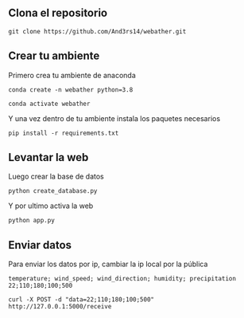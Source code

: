 ## Clona el repositorio
~~~
git clone https://github.com/And3rs14/webather.git
~~~

## Crear tu ambiente
Primero crea tu ambiente de anaconda

~~~
conda create -n webather python=3.8
~~~

~~~
conda activate webather
~~~

Y una vez dentro de tu ambiente instala los paquetes necesarios

~~~~
pip install -r requirements.txt
~~~~

## Levantar la web
Luego crear la base de datos

~~~
python create_database.py
~~~

Y por ultimo activa la web
~~~
python app.py
~~~

## Enviar datos
Para enviar los datos por ip, cambiar la ip local por la pública
    
    temperature; wind_speed; wind_direction; humidity; precipitation
    22;110;180;100;500
~~~
curl -X POST -d "data=22;110;180;100;500" http://127.0.0.1:5000/receive
~~~